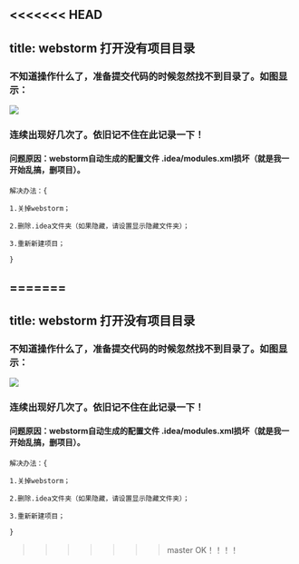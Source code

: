 <<<<<<< HEAD
---
title: webstorm 打开没有项目目录
---

### 不知道操作什么了，准备提交代码的时候忽然找不到目录了。如图显示：
![](http://i.imgur.com/hdPspdH.png)

### 连续出现好几次了。依旧记不住在此记录一下！

#### 问题原因：webstorm自动生成的配置文件 .idea/modules.xml损坏（就是我一开始乱搞，删项目）。

	解决办法：{

	1.关掉webstorm；

	2.删除.idea文件夹（如果隐藏，请设置显示隐藏文件夹）；

	3.重新新建项目；

	}

=======
---
title: webstorm 打开没有项目目录
---

### 不知道操作什么了，准备提交代码的时候忽然找不到目录了。如图显示：
![](http://i.imgur.com/hdPspdH.png)

### 连续出现好几次了。依旧记不住在此记录一下！

#### 问题原因：webstorm自动生成的配置文件 .idea/modules.xml损坏（就是我一开始乱搞，删项目）。

	解决办法：{

	1.关掉webstorm；

	2.删除.idea文件夹（如果隐藏，请设置显示隐藏文件夹）；

	3.重新新建项目；

	}

>>>>>>> master
OK！！！！